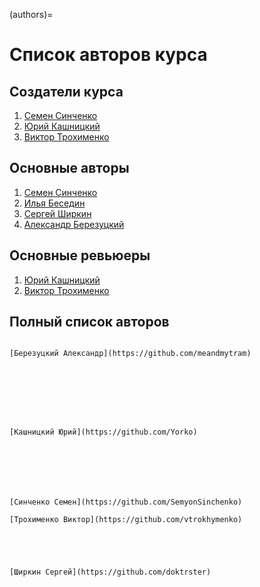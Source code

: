 (authors)=

# Список авторов курса

## Создатели курса

1. [Семен Синченко](https://github.com/SemyonSinchenko)
2. [Юрий Кашницкий](https://github.com/Yorko)
3. [Виктор Трохименко](https://github.com/vtrokhymenko)

## Основные авторы

1. [Семен Синченко](https://github.com/SemyonSinchenko)
2. [Илья Беседин](https://github.com/ooovector)
3. [Сергей Ширкин](https://github.com/doktrster)
4. [Александр Березуцкий](https://github.com/meandmytram)

## Основные ревьюеры

1. [Юрий Кашницкий](https://github.com/Yorko)
2. [Виктор Трохименко](https://github.com/vtrokhymenko)

## Полный список авторов

```{dropdown} **А**

```

```{dropdown} **Б**
[Березуцкий Александр](https://github.com/meandmytram)
```

```{dropdown} **В**

```

```{dropdown} **Г**

```

```{dropdown} **Д**

```

```{dropdown} **Е**

```

```{dropdown} **Ж**

```

```{dropdown} **З**

```

```{dropdown} **И**

```

```{dropdown} **К**
[Кашницкий Юрий](https://github.com/Yorko)
```

```{dropdown} **Л**

```

```{dropdown} **М**

```

```{dropdown} **Н**

```

```{dropdown} **О**

```

```{dropdown} **П**

```

```{dropdown} **Р**

```

```{dropdown} **С**
[Синченко Семен](https://github.com/SemyonSinchenko)
```

```{dropdown} **Т**
[Трохименко Виктор](https://github.com/vtrokhymenko)
```

```{dropdown} **У**

```

```{dropdown} **Ф**

```

```{dropdown} **Х**

```

```{dropdown} **Ц**

```

```{dropdown} **Ш**
[Ширкин Сергей](https://github.com/doktrster)
```

```{dropdown} **Э**

```

```{dropdown} **Ю**

```

```{dropdown} **Я**

```
